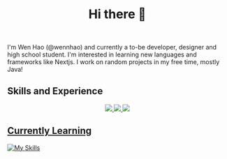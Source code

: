 <h1 align="center">
Hi there 👋
</h1>
<br />

I'm Wen Hao (@wennhao) and currently a to-be developer, designer and high school student.
I'm interested in learning new languages and frameworks like Nextjs.
I work on random projects in my free time, mostly Java!

## Skills and Experience
 <p align="center">
  <a href="https://github.com/tandpfun/skill-icons/blob/main/readme.md#icons-list">
    <img src="https://skillicons.dev/icons?i=js,java&theme=dark" />
    <img src="https://skillicons.dev/icons?i=html,css,arduino,mysql&theme=dark" />
    <img src="https://skillicons.dev/icons?i=vscode,visualstudio,latex&theme=dark" />

 </p>    

## Currently Learning
[![My Skills](https://skillicons.dev/icons?i=lua,python,linux,haskell,nextjs,cpp)](https://skillicons.dev)
